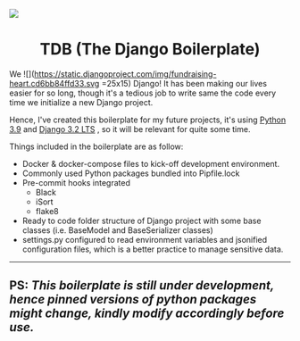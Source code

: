 ![](https://miro.medium.com/max/3000/1*25Le7KoMK_z6BIaM8x74RA.png)
# <center>TDB (The Django Boilerplate) </center>

We ![](https://static.djangoproject.com/img/fundraising-heart.cd6bb84ffd33.svg =25x15) Django!
It has been making our lives easier for so long, though it's a tedious job to write same the code every time we initialize a new Django project.

Hence, I've created this boilerplate for my future projects, it's using [Python 3.9](https://www.python.org/downloads/release/python-390/) and [Django 3.2 LTS](https://docs.djangoproject.com/en/3.2/) , so  it will be relevant for quite some time.

Things included in the boilerplate are as follow:
 - Docker & docker-compose files to kick-off development environment.
 - Commonly used Python packages bundled into Pipfile.lock
 - Pre-commit hooks integrated
	 - Black
	 - iSort
	 - flake8
 - Ready to code folder structure of Django project with some base classes (i.e. BaseModel and BaseSerializer classes)
 - settings.py configured to read environment variables and jsonified configuration files, which is a better practice to manage sensitive data.

---------------------------------------------------------------------------------
PS: *This boilerplate is still under development, hence pinned versions of python packages might change, kindly modify accordingly before use.*
-------------------------------------------------------